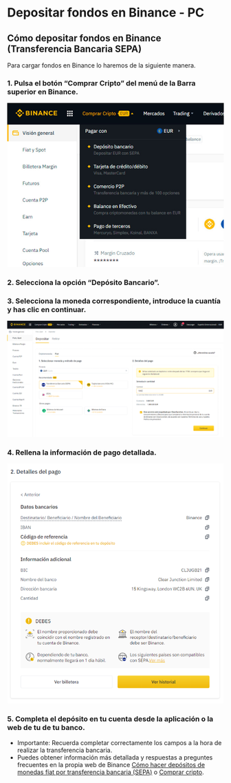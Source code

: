 # Depositar fondos en Binance - PC

## Cómo depositar fondos en Binance \(Transferencia Bancaria SEPA\)

Para cargar fondos en Binance lo haremos de la siguiente manera.



### 1. Pulsa el botón “Comprar Cripto” del menú de la Barra superior en Binance.



![](../../../.gitbook/assets/binance_comprar_cripto.jpg)

### 

### 2. Selecciona la opción “Depósito Bancario”.



### 3. Selecciona la moneda correspondiente, introduce la cuantía y has clic en continuar.

![](../../../.gitbook/assets/8.png)

### 4. Rellena la información de pago detallada.

![](../../../.gitbook/assets/binance_trans_2.png)

### 

### 5. Completa el depósito en tu cuenta desde la aplicación o la web de tu de tu banco.

* Importante: Recuerda completar correctamente los campos a la hora de realizar la transferencia bancaria.
* Puedes obtener información más detallada y respuestas a preguntes frecuentes en la propia web de Binance [Cómo hacer depósitos de monedas fíat por transferencia bancaria \(SEPA\)](https://www.binance.com/es/support/faq/e117b4c063534e5f93b735b980575000) o [Comprar cripto](https://www.binance.com/es/support/faq/c-66?navId=75).



